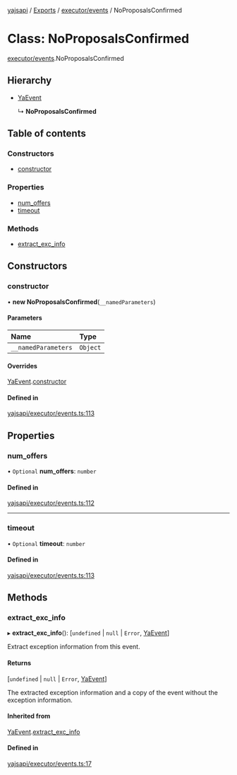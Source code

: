 [yajsapi](../README.md) / [Exports](../modules.md) / [executor/events](../modules/executor_events.md) / NoProposalsConfirmed

# Class: NoProposalsConfirmed

[executor/events](../modules/executor_events.md).NoProposalsConfirmed

## Hierarchy

- [YaEvent](executor_events.yaevent.md)

  ↳ **NoProposalsConfirmed**

## Table of contents

### Constructors

- [constructor](executor_events.noproposalsconfirmed.md#constructor)

### Properties

- [num\_offers](executor_events.noproposalsconfirmed.md#num_offers)
- [timeout](executor_events.noproposalsconfirmed.md#timeout)

### Methods

- [extract\_exc\_info](executor_events.noproposalsconfirmed.md#extract_exc_info)

## Constructors

### constructor

• **new NoProposalsConfirmed**(`__namedParameters`)

#### Parameters

| Name | Type |
| :------ | :------ |
| `__namedParameters` | `Object` |

#### Overrides

[YaEvent](executor_events.yaevent.md).[constructor](executor_events.yaevent.md#constructor)

#### Defined in

[yajsapi/executor/events.ts:113](https://github.com/golemfactory/yajsapi/blob/8f42a91/yajsapi/executor/events.ts#L113)

## Properties

### num\_offers

• `Optional` **num\_offers**: `number`

#### Defined in

[yajsapi/executor/events.ts:112](https://github.com/golemfactory/yajsapi/blob/8f42a91/yajsapi/executor/events.ts#L112)

___

### timeout

• `Optional` **timeout**: `number`

#### Defined in

[yajsapi/executor/events.ts:113](https://github.com/golemfactory/yajsapi/blob/8f42a91/yajsapi/executor/events.ts#L113)

## Methods

### extract\_exc\_info

▸ **extract_exc_info**(): [`undefined` \| ``null`` \| `Error`, [YaEvent](executor_events.yaevent.md)]

Extract exception information from this event.

#### Returns

[`undefined` \| ``null`` \| `Error`, [YaEvent](executor_events.yaevent.md)]

The extracted exception information and a copy of the event without the exception information.

#### Inherited from

[YaEvent](executor_events.yaevent.md).[extract_exc_info](executor_events.yaevent.md#extract_exc_info)

#### Defined in

[yajsapi/executor/events.ts:17](https://github.com/golemfactory/yajsapi/blob/8f42a91/yajsapi/executor/events.ts#L17)
